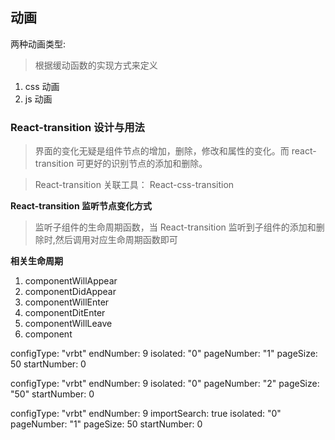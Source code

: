 ## 动画

两种动画类型:

> 根据缓动函数的实现方式来定义

1. css 动画
2. js 动画

### React-transition 设计与用法

> 界面的变化无疑是组件节点的增加，删除，修改和属性的变化。而 react-transition 可更好的识别节点的添加和删除。

> React-transition 关联工具： React-css-transition

**React-transition 监听节点变化方式**

> 监听子组件的生命周期函数，当 React-transition 监听到子组件的添加和删除时,然后调用对应生命周期函数即可

**相关生命周期**

1. componentWillAppear
2. componentDidAppear
3. componentWillEnter
4. componentDitEnter
5. componentWillLeave
6. component

configType: "vrbt"
endNumber: 9
isolated: "0"
pageNumber: "1"
pageSize: 50
startNumber: 0

configType: "vrbt"
endNumber: 9
isolated: "0"
pageNumber: "2"
pageSize: "50"
startNumber: 0

configType: "vrbt"
endNumber: 9
importSearch: true
isolated: "0"
pageNumber: "1"
pageSize: 50
startNumber: 0
